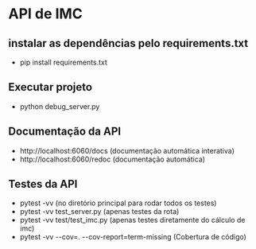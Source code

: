 # API de IMC
## instalar as dependências pelo requirements.txt
- pip install requirements.txt

## Executar projeto
- python debug_server.py

## Documentação da API
- http://localhost:6060/docs (documentação automática interativa)
- http://localhost:6060/redoc (documentação automática)

## Testes da API
- pytest -vv (no diretório principal para rodar todos os testes)
- pytest -vv test_server.py (apenas testes da rota)
- pytest -vv test/test_imc.py (apenas testes diretamente do cálculo de imc)
- pytest -vv --cov=. --cov-report=term-missing (Cobertura de código)